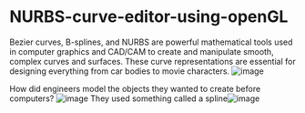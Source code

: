 # NURBS-curve-editor-using-openGL

 Bezier curves, B-splines, and NURBS are powerful mathematical tools used in computer graphics and CAD/CAM to create and manipulate smooth, complex curves and surfaces. These curve representations are essential for designing everything from car bodies to movie characters.
![image](https://github.com/user-attachments/assets/9dbaadfd-3083-49b9-9313-eb8f4c448da4)

How did engineers model the objects they wanted to create before computers? 
![image](https://github.com/user-attachments/assets/2f747776-a307-40bc-94dc-25755e5640fd)
They used something called a spline![image](https://github.com/user-attachments/assets/0fb460f9-7c8e-4e40-a92f-a4ebbecb6f62)



